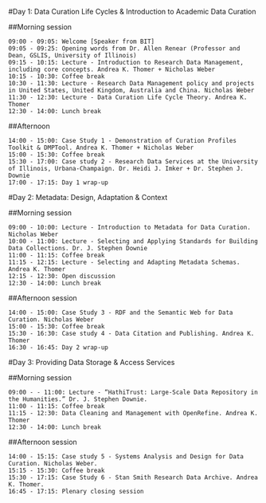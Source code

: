 #Day 1: Data Curation Life Cycles & Introduction to Academic Data Curation

##Morning session

    09:00 - 09:05: Welcome [Speaker from BIT]
    09:05 - 09:25: Opening words from Dr. Allen Renear (Professor and Dean, GSLIS, University of Illinois)
    09:15 - 10:15: Lecture - Introduction to Research Data Management, including core concepts. Andrea K. Thomer + Nicholas Weber
    10:15 - 10:30: Coffee break
    10:30 - 11:30: Lecture - Research Data Management policy and projects in United States, United Kingdom, Australia and China. Nicholas Weber
    11:30 - 12:30: Lecture - Data Curation Life Cycle Theory. Andrea K. Thomer
    12:30 - 14:00: Lunch break

##Afternoon 

    14:00 - 15:00: Case Study 1 - Demonstration of Curation Profiles Toolkit & DMPTool. Andrea K. Thomer + Nicholas Weber
    15:00 - 15:30: Coffee break
    15:30 - 17:00: Case study 2 - Research Data Services at the University of Illinois, Urbana-Champaign. Dr. Heidi J. Imker + Dr. Stephen J. Downie
    17:00 - 17:15: Day 1 wrap-up
    
#Day 2: Metadata: Design, Adaptation & Context

##Morning session

    09:00 - 10:00: Lecture - Introduction to Metadata for Data Curation. Nicholas Weber
    10:00 - 11:00: Lecture - Selecting and Applying Standards for Building Data Collections. Dr. J. Stephen Downie
    11:00 - 11:15: Coffee break
    11:15 - 12:15: Lecture - Selecting and Adapting Metadata Schemas. Andrea K. Thomer
    12:15 - 12:30: Open discussion
    12:30 - 14:00: Lunch break

##Afternoon session 

    14:00 - 15:00: Case Study 3 - RDF and the Semantic Web for Data Curation. Nicholas Weber 
    15:00 - 15:30: Coffee break
    15:30 - 16:30: Case study 4 - Data Citation and Publishing. Andrea K. Thomer
    16:30 - 16:45: Day 2 wrap-up
    
#Day 3: Providing Data Storage & Access Services

##Morning session

    09:00 - - 11:00: Lecture - “HathiTrust: Large-Scale Data Repository in the Humanities.” Dr. J. Stephen Downie.
    11:00 - 11:15: Coffee break
    11:15 - 12:30: Data Cleaning and Management with OpenRefine. Andrea K. Thomer
    12:30 - 14:00: Lunch break

##Afternoon session 

    14:00 - 15:15: Case study 5 - Systems Analysis and Design for Data Curation. Nicholas Weber. 
    15:15 - 15:30: Coffee break
    15:30 - 17:15: Case Study 6 - Stan Smith Research Data Archive. Andrea K. Thomer.   
    16:45 - 17:15: Plenary closing session 
